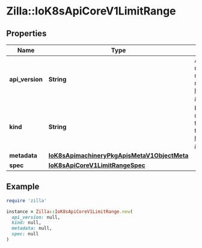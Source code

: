 # Zilla::IoK8sApiCoreV1LimitRange

## Properties

| Name | Type | Description | Notes |
| ---- | ---- | ----------- | ----- |
| **api_version** | **String** | APIVersion defines the versioned schema of this representation of an object. Servers should convert recognized schemas to the latest internal value, and may reject unrecognized values. More info: https://git.k8s.io/community/contributors/devel/sig-architecture/api-conventions.md#resources | [optional] |
| **kind** | **String** | Kind is a string value representing the REST resource this object represents. Servers may infer this from the endpoint the client submits requests to. Cannot be updated. In CamelCase. More info: https://git.k8s.io/community/contributors/devel/sig-architecture/api-conventions.md#types-kinds | [optional] |
| **metadata** | [**IoK8sApimachineryPkgApisMetaV1ObjectMeta**](IoK8sApimachineryPkgApisMetaV1ObjectMeta.md) |  | [optional] |
| **spec** | [**IoK8sApiCoreV1LimitRangeSpec**](IoK8sApiCoreV1LimitRangeSpec.md) |  | [optional] |

## Example

```ruby
require 'zilla'

instance = Zilla::IoK8sApiCoreV1LimitRange.new(
  api_version: null,
  kind: null,
  metadata: null,
  spec: null
)
```

